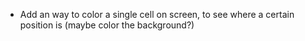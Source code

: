 - Add an way to color a single cell on screen, to see where a certain position is (maybe color the background?)
